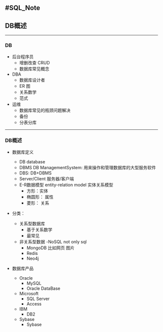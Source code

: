 ﻿#**SQL_Note**
---
## DB概述
---
### DB
 - 后台程序员
    - 增删改查 CRUD
    - 数据库常见概念
 - DBA
    - 数据库设计者
    - ER 图
    - 关系数学
    - 范式
 - 运维
    - 数据库常见的瓶颈问题解决
    - 备份
    - 分表分库
    
---
### DB概述

- 数据库定义
    - DB database
    - DBMS DB ManagementSystem: 用来操作和管理数据库的大型服务软件
    - DBS: DB+DBMS
    - Server/Client 服务器/客户端
    - E-R数据模型 entity-relation model 实体关系模型
        - 方形：实体
        - 椭圆形： 属性
        - 菱形： 关系
- 分类：
    - 关系型数据库
        - 基于关系数学
        - 最常见
    - 非关系型数据 -NoSQL not only sql
        - MongoDB 比如网页 图片
        - Redis
        - Neo4j
        
- 数据库产品
    - Oracle
        - MySQL
        - Oracle DataBase
    - Microsoft
        - SQL Server
        - Access
    - IBM
        - DB2
    - Sybase
        - Sybase
